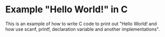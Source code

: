 # Example "Hello World!" in C

This is an example of how to write C code to print out "Hello World! and how use scanf, printf, declaration variable and another implementations".
